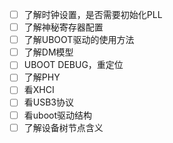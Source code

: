 
- [ ] 了解时钟设置，是否需要初始化PLL
- [ ] 了解神秘寄存器配置
- [ ] 了解UBOOT驱动的使用方法
- [ ] 了解DM模型
- [ ] UBOOT DEBUG，重定位
- [ ] 了解PHY
- [ ] 看XHCI
- [ ] 看USB3协议
- [ ] 看uboot驱动结构
- [ ] 了解设备树节点含义